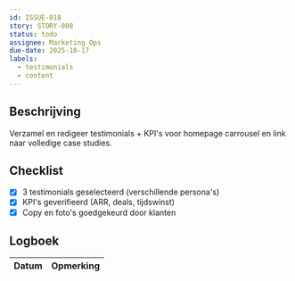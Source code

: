 ```yaml
---
id: ISSUE-018
story: STORY-008
status: todo
assignee: Marketing Ops
due-date: 2025-10-17
labels:
  - testimonials
  - content
---
```


## Beschrijving
Verzamel en redigeer testimonials + KPI's voor homepage carrousel en link naar volledige case studies.

## Checklist
- [x] 3 testimonials geselecteerd (verschillende persona's)
- [x] KPI's geverifieerd (ARR, deals, tijdswinst)
- [x] Copy en foto's goedgekeurd door klanten

## Logboek
| Datum | Opmerking |
|-------|-----------|

